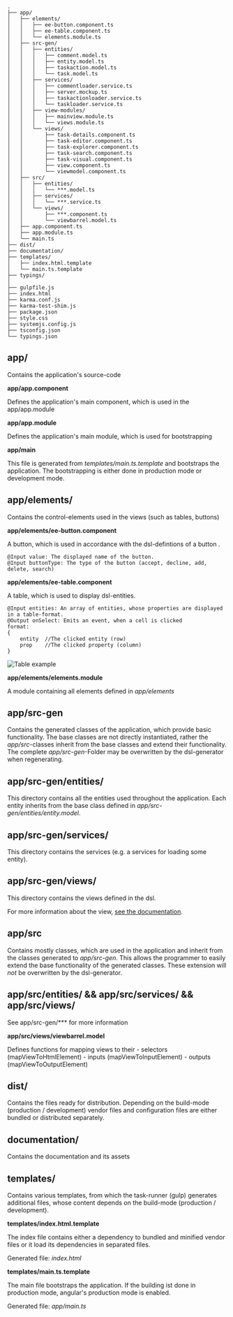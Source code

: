 ```
.
├── app/
│   ├── elements/
│   │   ├── ee-button.component.ts
│   │   ├── ee-table.component.ts
│   │   └── elements.module.ts
│   ├── src-gen/
│   │   ├── entities/
│   │   │   ├── comment.model.ts
│   │   │   ├── entity.model.ts
│   │   │   ├── taskaction.model.ts
│   │   │   └── task.model.ts
│   │   ├── services/
│   │   │   ├── commentloader.service.ts
│   │   │   ├── server.mockup.ts
│   │   │   ├── taskactionloader.service.ts
│   │   │   └── taskloader.service.ts
│   │   ├── view-modules/
│   │   │   ├── mainview.module.ts
│   │   │   └── views.module.ts
│   │   └── views/
│   │       ├── task-details.component.ts
│   │       ├── task-editor.component.ts
│   │       ├── task-explorer.component.ts
│   │       ├── task-search.component.ts
│   │       ├── task-visual.component.ts
│   │       ├── view.component.ts
│   │       └── viewmodel.component.ts
│   ├── src/
│   │   ├── entities/
│   │   │   └── ***.model.ts
│   │   ├── services/
│   │   │   └── ***.service.ts
│   │   └── views/
│   │       ├── ***.component.ts
│   │       └── viewbarrel.model.ts
│   ├── app.component.ts
│   ├── app.module.ts
│   └── main.ts
├── dist/
├── documentation/
├── templates/
│   ├── index.html.template
│   └── main.ts.template
├── typings/
│
├── gulpfile.js
├── index.html
├── karma.conf.js
├── karma-test-shim.js
├── package.json
├── style.css
├── systemjs.config.js
├── tsconfig.json
└── typings.json
```

## app/

Contains the application's source-code

**app/app.component**

Defines the application's main component, which is used in the app/app.module

**app/app.module**

Defines the application's main module, which is used for bootstrapping

**app/main**

This file is generated from *templates/main.ts.template* and bootstraps the application. The bootstrapping is either done in production mode or development mode.

## app/elements/

Contains the control-elements used in the views (such as tables, buttons)

**app/elements/ee-button.component**

A button, which is used in accordance with the dsl-defintions of a button .

```
@Input value: The displayed name of the button.
@Input buttonType: The type of the button (accept, decline, add, delete, search)
```

**app/elements/ee-table.component**

A table, which is used to display dsl-entities.

```
@Input entities: An array of entities, whose properties are displayed in a table-format.
@Output onSelect: Emits an event, when a cell is clicked
format:
{
	entity	//The clicked entity (row)
	prop	//The clicked property (column)
}
```

![Table example](https://github.com/j-moeller/dsl-angular2/blob/master/documentation/assets/table.png)

**app/elements/elements.module**

A module containing all elements defined in *app/elements*

## app/src-gen

Contains the generated classes of the application, which provide basic functionality. The base classes are not directly instantiated, rather the *app/src*-classes inherit from the base classes and extend their functionality. The complete *app/src-gen*-Folder may be overwritten by the dsl-generator when regenerating.

## app/src-gen/entities/

This directory contains all the entities used throughout the application. Each entity inherits from the base class defined in *app/src-gen/entities/entity.model*.

## app/src-gen/services/

This directory contains the services (e.g. a services for loading some entity).

## app/src-gen/views/

This directory contains the views defined in the dsl.

For more information about the view, [see the documentation](https://github.com/j-moeller/dsl-angular2/blob/master/DOCUMENTATION.md#Views).

## app/src

Contains mostly classes, which are used in the application and inherit from the classes generated to *app/src-gen*. This allows the programmer to easily extend the base functionality of the generated classes. These extension will _not_ be overwritten by the dsl-generator.

## app/src/entities/ && app/src/services/ && app/src/views/

See app/src-gen/*** for more information

**app/src/views/viewbarrel.model**

Defines functions for mapping views to their
	- selectors (mapViewToHtmlElement)
	- inputs (mapViewToInputElement)
	- outputs (mapViewToOutputElement)

## dist/

Contains the files ready for distribution. Depending on the build-mode (production / development) vendor files and configuration files are either bundled or distributed separately.

## documentation/

Contains the documentation and its assets

## templates/

Contains various templates, from which the task-runner (gulp) generates additional files, whose content depends on the build-mode (production / development).

**templates/index.html.template**

The index file contains either a dependency to bundled and minified vendor files or it load its dependencies in separated files.

Generated file: *index.html*

**templates/main.ts.template**

The main file bootstraps the application. If the building ist done in production mode, angular's production mode is enabled.

Generated file: *app/main.ts*
